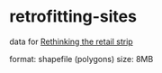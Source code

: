 # retrofitting-sites

data for [Rethinking the retail strip](https://mapc.gitbook.io/rethinking-the-retail-strip/)

format: shapefile (polygons)
size: 8MB
